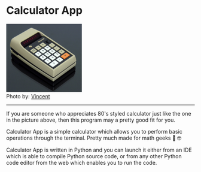# Calculator App

<img src="/datamath-2500-calculator.jpg" width="40%" height="40%"></img>
<br>
Photo by: <a href="https://www.flickr.com/photos/44337451@N00/6083134852">Vincent</a>
<hr>
If you are someone who appreciates 80's styled calculator just like the one in the picture above, then this program may a pretty good fit for you.

Calculator App is a simple calculator which allows you to perform basic operations through the terminal. Pretty much made for math geeks 🧮 🤓

Calculator App is written in Python and you can launch it either from an IDE which is able to compile Python source code, or from any other Python code editor from the web which enables you to run the code.

